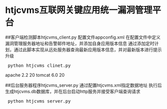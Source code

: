 # htjcvms互联网关键应用统一漏洞管理平台

##客户端检测脚本htjcvms_client.py 
	配置文件appconfig.xml
	在配置文件中定义漏洞管理服务器地址和告警邮件地址，并添加自身应用版本信息
	通过添加定时计划，通过此脚本实现从远处服务器查询最新应用版本信息，并对最新版本进行提示升级
	<pre>
	python htjcvms_clinet.py
	</pre>
    <?xml version="1.0" standalone="yes" ?>
    <system email="yeying0311@126.com" host='http://127.0.0.1:8000'>
    <app>
    <name>apache</name>
    <major>2.2</major>
    <mijorv>20</mijor>
    <date></date>
    </app>
    <app>
    <name>tomcat</name>
    <major>6.0</major>
    <mijor>20</mijor>
    <date></date>
    </app>
    </system>
	
##后台服务器程序htjcvms_server.py
	通过配置htjcvms.xml指定数据地址
	执行后生成htjcvms.db数据库，并在后台启动http服务并接受客户端查询请求
	<pre>
	python htjcvms_server.py
	</pre>